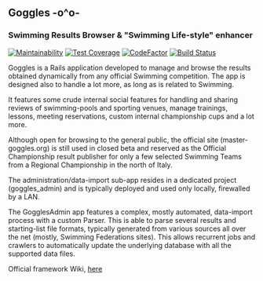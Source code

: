 ## Goggles  -o^o-
### Swimming Results Browser & "Swimming Life-style" enhancer

[![Maintainability](https://api.codeclimate.com/v1/badges/d04a16c56341b1ce59a3/maintainability)](https://codeclimate.com/github/steveoro/goggles/maintainability)
[![Test Coverage](https://api.codeclimate.com/v1/badges/d04a16c56341b1ce59a3/test_coverage)](https://codeclimate.com/github/steveoro/goggles/test_coverage)
[![CodeFactor](https://www.codefactor.io/repository/github/steveoro/goggles/badge)](https://www.codefactor.io/repository/github/steveoro/goggles)
[![Build Status](https://semaphoreci.com/api/v1/steveoro/goggles/branches/master/badge.svg)](https://semaphoreci.com/steveoro/goggles)


Goggles is a Rails application developed to manage and browse the results obtained
dynamically from any official Swimming competition. The app is designed also to handle
a lot more, as long as is related to Swimming.

It features some crude internal social features for handling and sharing reviews of
swimming-pools and sporting venues, manage trainings, lessons, meeting reservations,
custom internal championship cups and a lot more.

Although open for browsing to the general public, the official site (master-goggles.org)
is still used in closed beta and reserved as the Official Championship result publisher for
only a few selected Swimming Teams from a Regional Championship in the north of Italy.

The administration/data-import sub-app resides in a dedicated project (goggles_admin) and is
typically deployed and used only locally, firewalled by a LAN.

The GogglesAdmin app features a complex, mostly automated, data-import process with
a custom Parser. This is able to parse several results and starting-list file formats,
typically generated from various sources all over the net (mostly, Swimming Federations sites).
This allows recurrent jobs and crawlers to automatically update the underlying database
with all the supported data files.


Official framework Wiki, [here](https://github.com/steveoro/goggles_admin/wiki)
